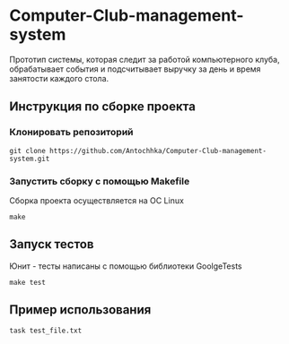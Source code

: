 # Computer-Club-management-system
Прототип системы, которая следит за работой компьютерного клуба, обрабатывает события и подсчитывает выручку за день и время занятости каждого стола.

## Инструкция по сборке проекта

### Клонировать репозиторий

```bush
git clone https://github.com/Antochhka/Computer-Club-management-system.git
```

### Запустить сборку с помощью Makefile

Сборка проекта осуществляется на OC Linux

```bush
make
```

## Запуск тестов

Юнит - тесты написаны с помощью библиотеки GoolgeTests

```bush
make test
```

## Пример использования

```bush
task test_file.txt
```

